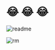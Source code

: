 # 😂 😂  😂

![readme](https://gitea.pptfz.cn/pptfz/picgo-images/raw/branch/master/img/readme.gif)

![rm](https://gitea.pptfz.cn/pptfz/picgo-images/raw/branch/master/img/iShot2020-10-28%2015.06.18.png)

